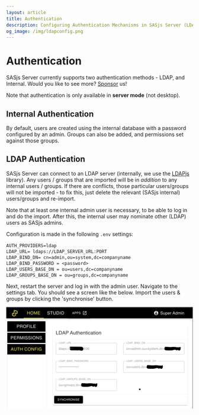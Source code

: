 ```yaml
---
layout: article
title: Authentication
description: Configuring Authentication Mechanisms in SASjs Server (LDAP and Internal)
og_image: /img/ldapconfig.png
---
```


# Authentication

SASjs Server currently supports two authentication methods - LDAP, and Internal.  Would you like to see more?  [Sponsor](https://github.com/sponsors/sasjs) us!

Note that authentication is only available in **server mode** (not desktop).

## Internal Authentication

By default, users are created using the internal database with a password configured by an admin.  Groups can also be added, and permissions set against those groups.

## LDAP Authentication

SASjs Server can connect to an LDAP server (internally, we use the [LDAPjs](http://ldapjs.org/client.html) library).  Any users / groups that are imported will be in _addition_ to any internal users / groups.  If there are conflicts, those particular users/groups will not be imported - to fix this, just delete the relevant (SASjs internal) users/groups and re-import.

Note that at least one internal admin user is necessary, to be able to log in and do the import.  After this, the internal user may nominate other (LDAP) users as SASjs admins.

Configuration is made in the following `.env` settings:

```
AUTH_PROVIDERS=ldap
LDAP_URL= ldaps://LDAP_SERVER_URL:PORT
LDAP_BIND_DN= cn=admin,ou=system,dc=companyname
LDAP_BIND_PASSWORD = <password>
LDAP_USERS_BASE_DN = ou=users,dc=companyname
LDAP_GROUPS_BASE_DN = ou=groups,dc=companyname
```

Next, restart the server and log in with the admin user. Navigate to the settings tab.  You should see a screen like the below.  Import the users & groups by clicking the 'synchronise' button.

![LDAP in SASjs](img/ldapconfig.png)